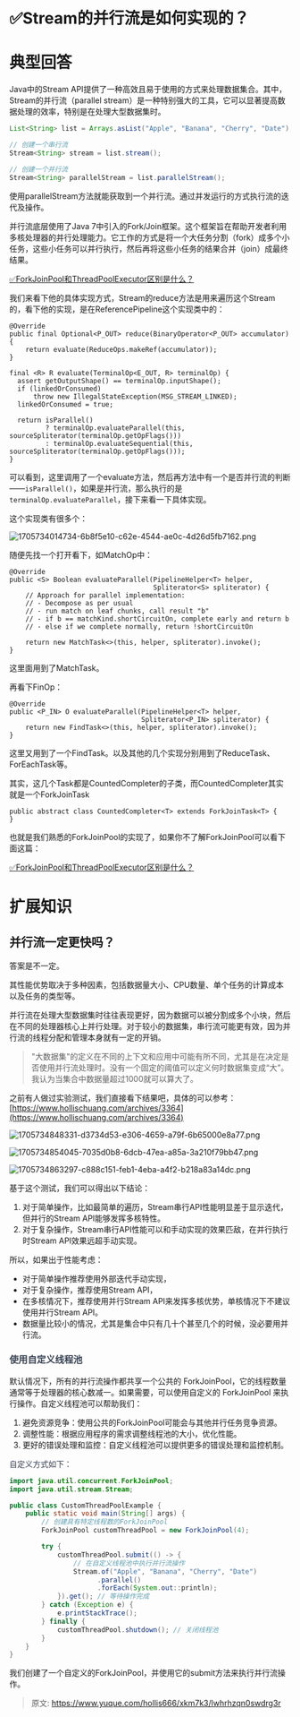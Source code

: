 # ✅Stream的并行流是如何实现的？

# 典型回答
  
Java中的Stream API提供了一种高效且易于使用的方式来处理数据集合。其中，Stream的并行流（parallel stream）是一种特别强大的工具，它可以显著提高数据处理的效率，特别是在处理大型数据集时。



```java
List<String> list = Arrays.asList("Apple", "Banana", "Cherry", "Date");

// 创建一个串行流
Stream<String> stream = list.stream();

// 创建一个并行流
Stream<String> parallelStream = list.parallelStream();
```



使用parallelStream方法就能获取到一个并行流。通过并发运行的方式执行流的迭代及操作。



并行流底层使用了Java 7中引入的Fork/Join框架。这个框架旨在帮助开发者利用多核处理器的并行处理能力。它工作的方式是将一个大任务分割（fork）成多个小任务，这些小任务可以并行执行，然后再将这些小任务的结果合并（join）成最终结果。



[✅ForkJoinPool和ThreadPoolExecutor区别是什么？](https://www.yuque.com/hollis666/xkm7k3/wl8s1swvh7g841be)



我们来看下他的具体实现方式，Stream的reduce方法是用来遍历这个Stream的，看下他的实现，是在ReferencePipeline这个实现类中的：



```plain
@Override
public final Optional<P_OUT> reduce(BinaryOperator<P_OUT> accumulator) {
    return evaluate(ReduceOps.makeRef(accumulator));
}

final <R> R evaluate(TerminalOp<E_OUT, R> terminalOp) {
  assert getOutputShape() == terminalOp.inputShape();
  if (linkedOrConsumed)
      throw new IllegalStateException(MSG_STREAM_LINKED);
  linkedOrConsumed = true;

  return isParallel()
         ? terminalOp.evaluateParallel(this, sourceSpliterator(terminalOp.getOpFlags()))
         : terminalOp.evaluateSequential(this, sourceSpliterator(terminalOp.getOpFlags()));
}
```

 

可以看到，这里调用了一个evaluate方法，然后再方法中有一个是否并行流的判断——`isParallel()`，如果是并行流，那么执行的是`terminalOp.evaluateParallel`，接下来看一下具体实现。



这个实现类有很多个：

![1705734014734-6b8f5e10-c62e-4544-ae0c-4d26d5fb7162.png](./img/KQU9O4g6C_gGWvLQ/1705734014734-6b8f5e10-c62e-4544-ae0c-4d26d5fb7162-720907.png)



随便先找一个打开看下，如MatchOp中：



```plain
@Override
public <S> Boolean evaluateParallel(PipelineHelper<T> helper,
                                    Spliterator<S> spliterator) {
    // Approach for parallel implementation:
    // - Decompose as per usual
    // - run match on leaf chunks, call result "b"
    // - if b == matchKind.shortCircuitOn, complete early and return b
    // - else if we complete normally, return !shortCircuitOn

    return new MatchTask<>(this, helper, spliterator).invoke();
}
```

 

这里面用到了MatchTask。



再看下FinOp：



```plain
@Override
public <P_IN> O evaluateParallel(PipelineHelper<T> helper,
                                 Spliterator<P_IN> spliterator) {
    return new FindTask<>(this, helper, spliterator).invoke();
}
```

 

这里又用到了一个FindTask。以及其他的几个实现分别用到了ReduceTask、ForEachTask等。



其实，这几个Task都是CountedCompleter的子类，而CountedCompleter其实就是一个ForkJoinTask



```plain
public abstract class CountedCompleter<T> extends ForkJoinTask<T> {
}
```



也就是我们熟悉的ForkJoinPool的实现了，如果你不了解ForkJoinPool可以看下面这篇：



[✅ForkJoinPool和ThreadPoolExecutor区别是什么？](https://www.yuque.com/hollis666/xkm7k3/wl8s1swvh7g841be)





# 扩展知识
## 并行流一定更快吗？


答案是不一定。



其性能优势取决于多种因素，包括数据量大小、CPU数量、单个任务的计算成本以及任务的类型等。



并行流在处理大型数据集时往往表现更好，因为数据可以被分割成多个小块，然后在不同的处理器核心上并行处理。对于较小的数据集，串行流可能更有效，因为并行流的线程分配和管理本身就有一定的开销。



>  "大数据集"的定义在不同的上下文和应用中可能有所不同，尤其是在决定是否使用并行流处理时。没有一个固定的阈值可以定义何时数据集变成“大”。我认为当集合中数据量超过1000就可以算大了。
>



之前有人做过实验测试，我们直接看下结果吧，具体的可以参考：[https://www.hollischuang.com/archives/3364](https://www.hollischuang.com/archives/3364) 



![1705734848331-d3734d53-e306-4659-a79f-6b65000e8a77.png](./img/KQU9O4g6C_gGWvLQ/1705734848331-d3734d53-e306-4659-a79f-6b65000e8a77-238209.png)



![1705734854045-7035d0b8-6dcb-47ea-a85a-3a210f79bb47.png](./img/KQU9O4g6C_gGWvLQ/1705734854045-7035d0b8-6dcb-47ea-a85a-3a210f79bb47-922321.png)

![1705734863297-c888c151-feb1-4eba-a4f2-b218a83a14dc.png](./img/KQU9O4g6C_gGWvLQ/1705734863297-c888c151-feb1-4eba-a4f2-b218a83a14dc-222058.png)





基于这个测试，我们可以得出以下结论：

1. 对于简单操作，比如最简单的遍历，Stream串行API性能明显差于显示迭代，但并行的Stream API能够发挥多核特性。
2. 对于复杂操作，Stream串行API性能可以和手动实现的效果匹敌，在并行执行时Stream API效果远超手动实现。



所以，如果出于性能考虑：

+ 对于简单操作推荐使用外部迭代手动实现，
+ 对于复杂操作，推荐使用Stream API， 
+ 在多核情况下，推荐使用并行Stream API来发挥多核优势，单核情况下不建议使用并行Stream API。
+ 数据量比较小的情况，尤其是集合中只有几十个甚至几个的时候，没必要用并行流。

<font style="color:rgb(55, 65, 81);"></font>

### <font style="color:rgb(55, 65, 81);">使用自定义线程池</font>
<font style="color:rgb(55, 65, 81);"></font>

默认情况下，所有的并行流操作都共享一个公共的 ForkJoinPool，它的线程数量通常等于处理器的核心数减一。如果需要，可以使用自定义的 ForkJoinPool 来执行操作。自定义线程池可以帮助我们：



1. 避免资源竞争：使用公共的ForkJoinPool可能会与其他并行任务竞争资源。
2. 调整性能：根据应用程序的需求调整线程池的大小，优化性能。
3. 更好的错误处理和监控：自定义线程池可以提供更多的错误处理和监控机制。

<font style="color:rgb(55, 65, 81);"></font>

<font style="color:rgb(55, 65, 81);"></font>

<font style="color:rgb(55, 65, 81);">自定义方式如下：</font>

<font style="color:rgb(55, 65, 81);"></font>

```java
import java.util.concurrent.ForkJoinPool;
import java.util.stream.Stream;

public class CustomThreadPoolExample {
    public static void main(String[] args) {
        // 创建具有特定线程数的ForkJoinPool
        ForkJoinPool customThreadPool = new ForkJoinPool(4); 

        try {
            customThreadPool.submit(() -> {
                // 在自定义线程池中执行并行流操作
                Stream.of("Apple", "Banana", "Cherry", "Date")
                      .parallel()
                      .forEach(System.out::println);
            }).get(); // 等待操作完成
        } catch (Exception e) {
            e.printStackTrace();
        } finally {
            customThreadPool.shutdown(); // 关闭线程池
        }
    }
}

```



我们创建了一个自定义的ForkJoinPool，并使用它的submit方法来执行并行流操作。



> 原文: <https://www.yuque.com/hollis666/xkm7k3/lwhrhzqn0swdrg3r>